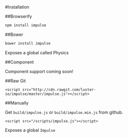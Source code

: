 #Installation

##Browserify
```bash
npm install impulse
```

##Bower

```bash
bower install impulse
```
Exposes a global called Physics

##Component

Component support coming soon!

##Raw Git

```markup
<script src="http://cdn.rawgit.com/luster-io/impulse/master/impulse.js"></script>
```

##Manually

Get `build/impulse.js` or `build/impulse.min.js` from github.

```markup
<script src="/scripts/impulse.js"></script>
```

Exposes a global `Impulse`
